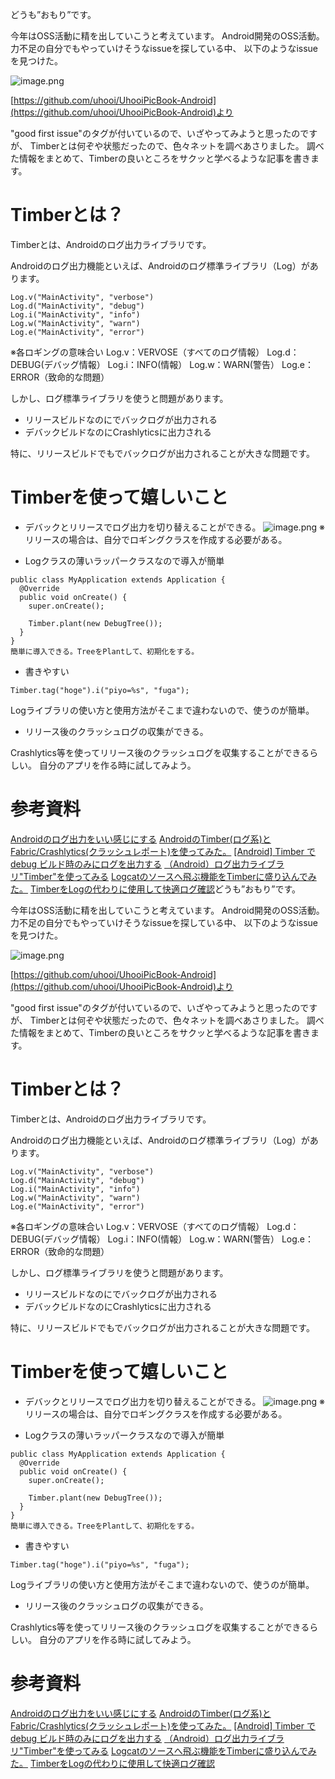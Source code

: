どうも”おもり”です。

今年はOSS活動に精を出していこうと考えています。
Android開発のOSS活動。力不足の自分でもやっていけそうなissueを探している中、
以下のようなissueを見つけた。

![image.png](https://qiita-image-store.s3.ap-northeast-1.amazonaws.com/0/276053/740e7726-d41d-ab53-11ff-20d8c9a3246a.png)

[https://github.com/uhooi/UhooiPicBook-Android](https://github.com/uhooi/UhooiPicBook-Android)より


"good first issue"のタグが付いているので、いざやってみようと思ったのですが、
Timberとは何ぞや状態だったので、色々ネットを調べあさりました。
調べた情報をまとめて、Timberの良いところをサクッと学べるような記事を書きます。

# Timberとは？

Timberとは、Androidのログ出力ライブラリです。

Androidのログ出力機能といえば、Androidのログ標準ライブラリ（Log）があります。

```Logライブラリ
Log.v("MainActivity", "verbose")
Log.d("MainActivity", "debug")
Log.i("MainActivity", "info")
Log.w("MainActivity", "warn")
Log.e("MainActivity", "error")
```

※各ロギングの意味合い
Log.v：VERVOSE（すべてのログ情報）
Log.d：DEBUG(デバッグ情報）
Log.i：INFO(情報）
Log.w：WARN(警告）
Log.e：ERROR（致命的な問題）

しかし、ログ標準ライブラリを使うと問題があります。

* リリースビルドなのにでバックログが出力される
* デバックビルドなのにCrashlyticsに出力される

特に、リリースビルドでもでバックログが出力されることが大きな問題です。

# Timberを使って嬉しいこと

* デバックとリリースでログ出力を切り替えることができる。
![image.png](https://qiita-image-store.s3.ap-northeast-1.amazonaws.com/0/276053/c2cc754d-1696-007a-7144-71c06b8e4f5b.png)
※リリースの場合は、自分でロギングクラスを作成する必要がある。

* Logクラスの薄いラッパークラスなので導入が簡単

```
public class MyApplication extends Application {
  @Override
  public void onCreate() {
    super.onCreate();

    Timber.plant(new DebugTree());
  }
}
簡単に導入できる。TreeをPlantして、初期化をする。
```

* 書きやすい

```
Timber.tag("hoge").i("piyo=%s", "fuga");
```
Logライブラリの使い方と使用方法がそこまで違わないので、使うのが簡単。

* リリース後のクラッシュログの収集ができる。

Crashlytics等を使ってリリース後のクラッシュログを収集することができるらしい。
自分のアプリを作る時に試してみよう。


# 参考資料

[Androidのログ出力をいい感じにする](https://speakerdeck.com/cutmail/androidfalseroguchu-li-woiigan-zinisuru-number-potatotips-9)
[AndroidのTimber(ログ系)とFabric/Crashlytics(クラッシュレポート)を使ってみた。](https://araiyusuke.hatenadiary.com/entry/2015/11/01/182339)
[[Android] Timber で debug ビルド時のみにログを出力する](https://qiita.com/hkusu/items/d4f24141d11e05f57451)
[（Android）ログ出力ライブラリ"Timber"を使ってみる](https://iyemon018.hatenablog.com/entry/2017/09/12/170201)
[Logcatのソースへ飛ぶ機能をTimberに盛り込んでみた。](https://qiita.com/shiraji/items/5815bfe667d042051119)
[TimberをLogの代わりに使用して快適ログ確認](https://archive-blog.yagi2.dev/2016/12/06/how-to-use-timber.html)どうも”おもり”です。

今年はOSS活動に精を出していこうと考えています。
Android開発のOSS活動。力不足の自分でもやっていけそうなissueを探している中、
以下のようなissueを見つけた。

![image.png](https://qiita-image-store.s3.ap-northeast-1.amazonaws.com/0/276053/740e7726-d41d-ab53-11ff-20d8c9a3246a.png)

[https://github.com/uhooi/UhooiPicBook-Android](https://github.com/uhooi/UhooiPicBook-Android)より


"good first issue"のタグが付いているので、いざやってみようと思ったのですが、
Timberとは何ぞや状態だったので、色々ネットを調べあさりました。
調べた情報をまとめて、Timberの良いところをサクッと学べるような記事を書きます。

# Timberとは？

Timberとは、Androidのログ出力ライブラリです。

Androidのログ出力機能といえば、Androidのログ標準ライブラリ（Log）があります。

```Logライブラリ
Log.v("MainActivity", "verbose")
Log.d("MainActivity", "debug")
Log.i("MainActivity", "info")
Log.w("MainActivity", "warn")
Log.e("MainActivity", "error")
```

※各ロギングの意味合い
Log.v：VERVOSE（すべてのログ情報）
Log.d：DEBUG(デバッグ情報）
Log.i：INFO(情報）
Log.w：WARN(警告）
Log.e：ERROR（致命的な問題）

しかし、ログ標準ライブラリを使うと問題があります。

* リリースビルドなのにでバックログが出力される
* デバックビルドなのにCrashlyticsに出力される

特に、リリースビルドでもでバックログが出力されることが大きな問題です。

# Timberを使って嬉しいこと

* デバックとリリースでログ出力を切り替えることができる。
![image.png](https://qiita-image-store.s3.ap-northeast-1.amazonaws.com/0/276053/c2cc754d-1696-007a-7144-71c06b8e4f5b.png)
※リリースの場合は、自分でロギングクラスを作成する必要がある。

* Logクラスの薄いラッパークラスなので導入が簡単

```
public class MyApplication extends Application {
  @Override
  public void onCreate() {
    super.onCreate();

    Timber.plant(new DebugTree());
  }
}
簡単に導入できる。TreeをPlantして、初期化をする。
```

* 書きやすい

```
Timber.tag("hoge").i("piyo=%s", "fuga");
```
Logライブラリの使い方と使用方法がそこまで違わないので、使うのが簡単。

* リリース後のクラッシュログの収集ができる。

Crashlytics等を使ってリリース後のクラッシュログを収集することができるらしい。
自分のアプリを作る時に試してみよう。


# 参考資料

[Androidのログ出力をいい感じにする](https://speakerdeck.com/cutmail/androidfalseroguchu-li-woiigan-zinisuru-number-potatotips-9)
[AndroidのTimber(ログ系)とFabric/Crashlytics(クラッシュレポート)を使ってみた。](https://araiyusuke.hatenadiary.com/entry/2015/11/01/182339)
[[Android] Timber で debug ビルド時のみにログを出力する](https://qiita.com/hkusu/items/d4f24141d11e05f57451)
[（Android）ログ出力ライブラリ"Timber"を使ってみる](https://iyemon018.hatenablog.com/entry/2017/09/12/170201)
[Logcatのソースへ飛ぶ機能をTimberに盛り込んでみた。](https://qiita.com/shiraji/items/5815bfe667d042051119)
[TimberをLogの代わりに使用して快適ログ確認](https://archive-blog.yagi2.dev/2016/12/06/how-to-use-timber.html)